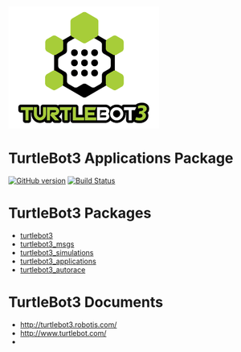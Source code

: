 <img src="https://raw.githubusercontent.com/ROBOTIS-GIT/ROBOTIS-Documents/master/wiki-images/Turtlebot3/Turtlebot3_logo.jpg" width="300">

# TurtleBot3 Applications Package
[![GitHub version](https://badge.fury.io/gh/ROBOTIS-GIT%2Fturtlebot3_applications.svg)](https://badge.fury.io/gh/ROBOTIS-GIT%2Fturtlebot3_applications) [![Build Status](https://travis-ci.org/ROBOTIS-GIT/turtlebot3_applications.svg?branch=master)](https://travis-ci.org/ROBOTIS-GIT/turtlebot3_applications)

# TurtleBot3 Packages
- [turtlebot3](https://github.com/ROBOTIS-GIT/turtlebot3)
- [turtlebot3_msgs](https://github.com/ROBOTIS-GIT/turtlebot3_msgs)
- [turtlebot3_simulations](https://github.com/ROBOTIS-GIT/turtlebot3_simulations)
- [turtlebot3_applications](https://github.com/ROBOTIS-GIT/turtlebot3_applications)
- [turtlebot3_autorace](https://github.com/ROBOTIS-GIT/turtlebot3_autorace)

# TurtleBot3 Documents
- http://turtlebot3.robotis.com/
- http://www.turtlebot.com/
- 